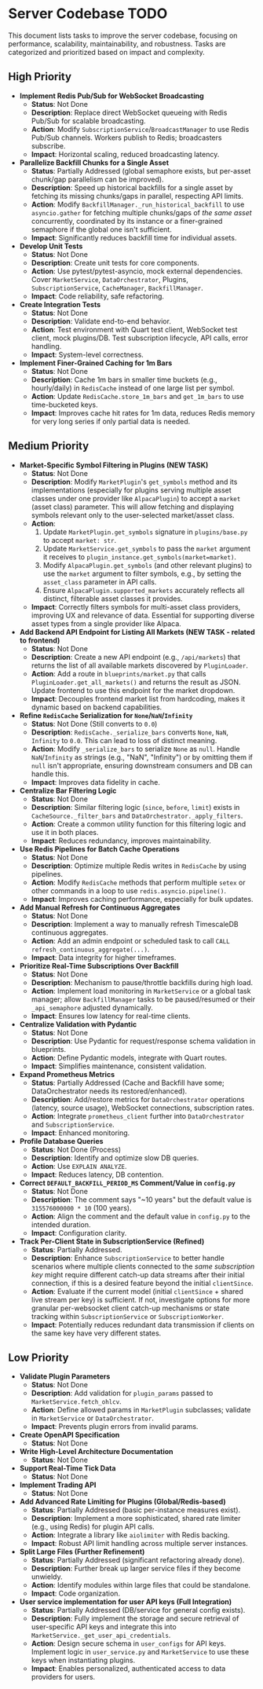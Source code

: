 # Server Codebase TODO

This document lists tasks to improve the server codebase, focusing on performance, scalability, maintainability, and robustness. Tasks are categorized and prioritized based on impact and complexity.

## High Priority

* **Implement Redis Pub/Sub for WebSocket Broadcasting**
    * **Status**: Not Done
    * **Description**: Replace direct WebSocket queueing with Redis Pub/Sub for scalable broadcasting.
    * **Action**: Modify `SubscriptionService`/`BroadcastManager` to use Redis Pub/Sub channels. Workers publish to Redis; broadcasters subscribe.
    * **Impact**: Horizontal scaling, reduced broadcasting latency.
* **Parallelize Backfill Chunks for a Single Asset**
    * **Status**: Partially Addressed (global semaphore exists, but per-asset chunk/gap parallelism can be improved).
    * **Description**: Speed up historical backfills for a single asset by fetching its missing chunks/gaps in parallel, respecting API limits.
    * **Action**: Modify `BackfillManager._run_historical_backfill` to use `asyncio.gather` for fetching multiple chunks/gaps of *the same asset* concurrently, coordinated by its instance or a finer-grained semaphore if the global one isn't sufficient.
    * **Impact**: Significantly reduces backfill time for individual assets.
* **Develop Unit Tests**
    * **Status**: Not Done
    * **Description**: Create unit tests for core components.
    * **Action**: Use pytest/pytest-asyncio, mock external dependencies. Cover `MarketService`, `DataOrchestrator`, Plugins, `SubscriptionService`, `CacheManager`, `BackfillManager`.
    * **Impact**: Code reliability, safe refactoring.
* **Create Integration Tests**
    * **Status**: Not Done
    * **Description**: Validate end-to-end behavior.
    * **Action**: Test environment with Quart test client, WebSocket test client, mock plugins/DB. Test subscription lifecycle, API calls, error handling.
    * **Impact**: System-level correctness.
* **Implement Finer-Grained Caching for 1m Bars**
    * **Status**: Not Done
    * **Description**: Cache 1m bars in smaller time buckets (e.g., hourly/daily) in `RedisCache` instead of one large list per symbol.
    * **Action**: Update `RedisCache.store_1m_bars` and `get_1m_bars` to use time-bucketed keys.
    * **Impact**: Improves cache hit rates for 1m data, reduces Redis memory for very long series if only partial data is needed.

## Medium Priority

* **Market-Specific Symbol Filtering in Plugins (NEW TASK)**
    * **Status**: Not Done
    * **Description**: Modify `MarketPlugin`'s `get_symbols` method and its implementations (especially for plugins serving multiple asset classes under one provider like `AlpacaPlugin`) to accept a `market` (asset class) parameter. This will allow fetching and displaying symbols relevant only to the user-selected market/asset class.
    * **Action**:
        1.  Update `MarketPlugin.get_symbols` signature in `plugins/base.py` to accept `market: str`.
        2.  Update `MarketService.get_symbols` to pass the `market` argument it receives to `plugin_instance.get_symbols(market=market)`.
        3.  Modify `AlpacaPlugin.get_symbols` (and other relevant plugins) to use the `market` argument to filter symbols, e.g., by setting the `asset_class` parameter in API calls.
        4.  Ensure `AlpacaPlugin.supported_markets` accurately reflects all distinct, filterable asset classes it provides.
    * **Impact**: Correctly filters symbols for multi-asset class providers, improving UX and relevance of data. Essential for supporting diverse asset types from a single provider like Alpaca.
* **Add Backend API Endpoint for Listing All Markets (NEW TASK - related to frontend)**
    * **Status**: Not Done
    * **Description**: Create a new API endpoint (e.g., `/api/markets`) that returns the list of all available markets discovered by `PluginLoader`.
    * **Action**: Add a route in `blueprints/market.py` that calls `PluginLoader.get_all_markets()` and returns the result as JSON. Update frontend to use this endpoint for the market dropdown.
    * **Impact**: Decouples frontend market list from hardcoding, makes it dynamic based on backend capabilities.
* **Refine `RedisCache` Serialization for `None`/`NaN`/`Infinity`**
    * **Status**: Not Done (Still converts to `0.0`)
    * **Description**: `RedisCache._serialize_bars` converts `None`, `NaN`, `Infinity` to `0.0`. This can lead to loss of distinct meaning.
    * **Action**: Modify `_serialize_bars` to serialize `None` as `null`. Handle `NaN`/`Infinity` as strings (e.g., "NaN", "Infinity") or by omitting them if `null` isn't appropriate, ensuring downstream consumers and DB can handle this.
    * **Impact**: Improves data fidelity in cache.
* **Centralize Bar Filtering Logic**
    * **Status**: Not Done
    * **Description**: Similar filtering logic (`since`, `before`, `limit`) exists in `CacheSource._filter_bars` and `DataOrchestrator._apply_filters`.
    * **Action**: Create a common utility function for this filtering logic and use it in both places.
    * **Impact**: Reduces redundancy, improves maintainability.
* **Use Redis Pipelines for Batch Cache Operations**
    * **Status**: Not Done
    * **Description**: Optimize multiple Redis writes in `RedisCache` by using pipelines.
    * **Action**: Modify `RedisCache` methods that perform multiple `setex` or other commands in a loop to use `redis.asyncio.pipeline()`.
    * **Impact**: Improves caching performance, especially for bulk updates.
* **Add Manual Refresh for Continuous Aggregates**
    * **Status**: Not Done
    * **Description**: Implement a way to manually refresh TimescaleDB continuous aggregates.
    * **Action**: Add an admin endpoint or scheduled task to call `CALL refresh_continuous_aggregate(...)`.
    * **Impact**: Data integrity for higher timeframes.
* **Prioritize Real-Time Subscriptions Over Backfill**
    * **Status**: Not Done
    * **Description**: Mechanism to pause/throttle backfills during high load.
    * **Action**: Implement load monitoring in `MarketService` or a global task manager; allow `BackfillManager` tasks to be paused/resumed or their `_api_semaphore` adjusted dynamically.
    * **Impact**: Ensures low latency for real-time clients.
* **Centralize Validation with Pydantic**
    * **Status**: Not Done
    * **Description**: Use Pydantic for request/response schema validation in blueprints.
    * **Action**: Define Pydantic models, integrate with Quart routes.
    * **Impact**: Simplifies maintenance, consistent validation.
* **Expand Prometheus Metrics**
    * **Status**: Partially Addressed (Cache and Backfill have some; DataOrchestrator needs its restored/enhanced).
    * **Description**: Add/restore metrics for `DataOrchestrator` operations (latency, source usage), WebSocket connections, subscription rates.
    * **Action**: Integrate `prometheus_client` further into `DataOrchestrator` and `SubscriptionService`.
    * **Impact**: Enhanced monitoring.
* **Profile Database Queries**
    * **Status**: Not Done (Process)
    * **Description**: Identify and optimize slow DB queries.
    * **Action**: Use `EXPLAIN ANALYZE`.
    * **Impact**: Reduces latency, DB contention.
* **Correct `DEFAULT_BACKFILL_PERIOD_MS` Comment/Value in `config.py`**
    * **Status**: Not Done
    * **Description**: The comment says "~10 years" but the default value is `315576000000 * 10` (100 years).
    * **Action**: Align the comment and the default value in `config.py` to the intended duration.
    * **Impact**: Configuration clarity.
* **Track Per-Client State in SubscriptionService (Refined)**
    * **Status**: Partially Addressed.
    * **Description**: Enhance `SubscriptionService` to better handle scenarios where multiple clients connected to the *same subscription key* might require different catch-up data streams after their initial connection, if this is a desired feature beyond the initial `clientSince`.
    * **Action**: Evaluate if the current model (initial `clientSince` + shared live stream per key) is sufficient. If not, investigate options for more granular per-websocket client catch-up mechanisms or state tracking within `SubscriptionService` or `SubscriptionWorker`.
    * **Impact**: Potentially reduces redundant data transmission if clients on the same key have very different states.

## Low Priority

* **Validate Plugin Parameters**
    * **Status**: Not Done
    * **Description**: Add validation for `plugin_params` passed to `MarketService.fetch_ohlcv`.
    * **Action**: Define allowed params in `MarketPlugin` subclasses; validate in `MarketService` or `DataOrchestrator`.
    * **Impact**: Prevents plugin errors from invalid params.
* **Create OpenAPI Specification**
    * **Status**: Not Done
* **Write High-Level Architecture Documentation**
    * **Status**: Not Done
* **Support Real-Time Tick Data**
    * **Status**: Not Done
* **Implement Trading API**
    * **Status**: Not Done
* **Add Advanced Rate Limiting for Plugins (Global/Redis-based)**
    * **Status**: Partially Addressed (basic per-instance measures exist).
    * **Description**: Implement a more sophisticated, shared rate limiter (e.g., using Redis) for plugin API calls.
    * **Action**: Integrate a library like `aiolimiter` with Redis backing.
    * **Impact**: Robust API limit handling across multiple server instances.
* **Split Large Files (Further Refinement)**
    * **Status**: Partially Addressed (significant refactoring already done).
    * **Description**: Further break up larger service files if they become unwieldy.
    * **Action**: Identify modules within large files that could be standalone.
    * **Impact**: Code organization.
* **User service implementation for user API keys (Full Integration)**
    * **Status**: Partially Addressed (DB/service for general config exists).
    * **Description**: Fully implement the storage and secure retrieval of user-specific API keys and integrate this into `MarketService._get_user_api_credentials`.
    * **Action**: Design secure schema in `user_configs` for API keys. Implement logic in `user_service.py` and `MarketService` to use these keys when instantiating plugins.
    * **Impact**: Enables personalized, authenticated access to data providers for users.
